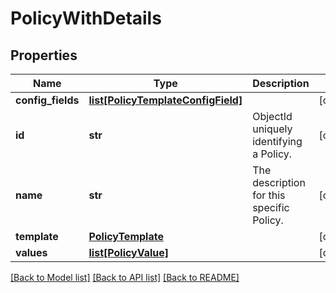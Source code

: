 # PolicyWithDetails

## Properties
Name | Type | Description | Notes
------------ | ------------- | ------------- | -------------
**config_fields** | [**list[PolicyTemplateConfigField]**](PolicyTemplateConfigField.md) |  | [optional] 
**id** | **str** | ObjectId uniquely identifying a Policy. | [optional] 
**name** | **str** | The description for this specific Policy. | [optional] 
**template** | [**PolicyTemplate**](PolicyTemplate.md) |  | [optional] 
**values** | [**list[PolicyValue]**](PolicyValue.md) |  | [optional] 

[[Back to Model list]](../README.md#documentation-for-models) [[Back to API list]](../README.md#documentation-for-api-endpoints) [[Back to README]](../README.md)

